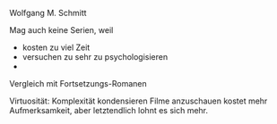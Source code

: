 ﻿---
aliases:
- "Wolfgang M. Schmitt"
- Filmanalyse
---

Wolfgang M. Schmitt

Mag auch keine Serien, weil
- kosten zu viel Zeit 
- versuchen zu sehr zu psychologisieren 
- 

Vergleich mit Fortsetzungs-Romanen 


Virtuosität: Komplexität kondensieren 
Filme anzuschauen kostet mehr Aufmerksamkeit, aber letztendlich lohnt es sich mehr. 


